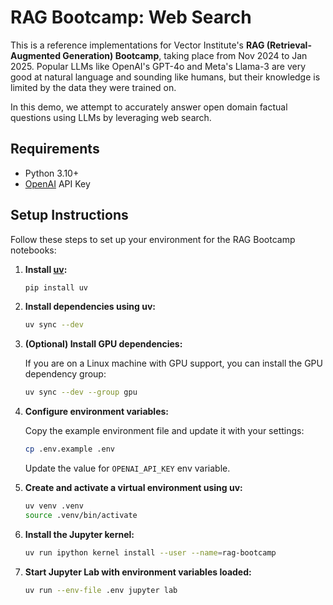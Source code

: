 # RAG Bootcamp: Web Search

This is a reference implementations for Vector Institute's **RAG (Retrieval-Augmented Generation) Bootcamp**, taking place from Nov 2024 to Jan 2025. Popular LLMs like OpenAI's GPT-4o and Meta's Llama-3 are very good at natural language and sounding like humans, but their knowledge is limited by the data they were trained on. 

In this demo, we attempt to accurately answer open domain factual questions using LLMs by leveraging web search.

## Requirements

* Python 3.10+
* [OpenAI](https://platform.openai.com/) API Key 

## Setup Instructions

Follow these steps to set up your environment for the RAG Bootcamp notebooks:

1. **Install [uv](https://github.com/astral-sh/uv):**

    ```bash
    pip install uv
    ```

2. **Install dependencies using uv:**

    ```bash
    uv sync --dev
    ```

3. **(Optional) Install GPU dependencies:**

    If you are on a Linux machine with GPU support, you can install the GPU dependency group:

    ```bash
    uv sync --dev --group gpu
    ```

4. **Configure environment variables:**

    Copy the example environment file and update it with your settings:

    ```bash
    cp .env.example .env
    ```

    Update the value for `OPENAI_API_KEY` env variable.

5. **Create and activate a virtual environment using uv:**

    ```bash
    uv venv .venv
    source .venv/bin/activate
    ```

6. **Install the Jupyter kernel:**

    ```bash
    uv run ipython kernel install --user --name=rag-bootcamp  
    ```

7. **Start Jupyter Lab with environment variables loaded:**

    ```bash
    uv run --env-file .env jupyter lab
    ```
